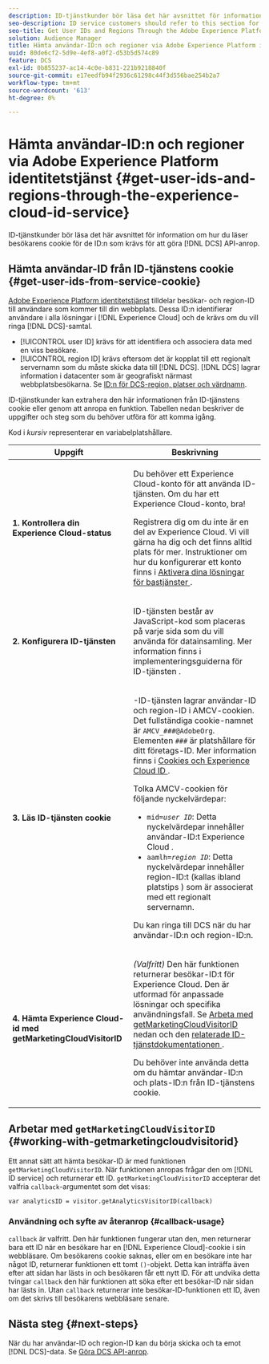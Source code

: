 ```yaml
---
description: ID-tjänstkunder bör läsa det här avsnittet för information om hur du läser besökarens cookie för de ID:n som krävs för att göra DCS API-anrop.
seo-description: ID service customers should refer to this section for information on how to read the visitor cookie for the IDs required to make DCS API calls.
seo-title: Get User IDs and Regions Through the Adobe Experience Platform Identity Service
solution: Audience Manager
title: Hämta användar-ID:n och regioner via Adobe Experience Platform identitetstjänst
uuid: 80de6cf2-5d9e-4ef8-a0f2-d53b5d574c89
feature: DCS
exl-id: 0b855237-ac14-4c0e-b831-221b9218840f
source-git-commit: e17eedfb94f2936c61298c44f3d556bae254b2a7
workflow-type: tm+mt
source-wordcount: '613'
ht-degree: 0%

---
```


# Hämta användar-ID:n och regioner via Adobe Experience Platform identitetstjänst {#get-user-ids-and-regions-through-the-experience-cloud-id-service}

ID-tjänstkunder bör läsa det här avsnittet för information om hur du läser besökarens cookie för de ID:n som krävs för att göra [!DNL DCS] API-anrop.

## Hämta användar-ID från ID-tjänstens cookie {#get-user-ids-from-service-cookie}

[Adobe Experience Platform identitetstjänst](https://experienceleague.adobe.com/docs/id-service/using/home.html?lang=sv-SE) tilldelar besökar- och region-ID till användare som kommer till din webbplats. Dessa ID:n identifierar användare i alla lösningar i [!DNL Experience Cloud] och de krävs om du vill ringa [!DNL DCS]-samtal.

* [!UICONTROL user ID] krävs för att identifiera och associera data med en viss besökare.
* [!UICONTROL region ID] krävs eftersom det är kopplat till ett regionalt servernamn som du måste skicka data till [!DNL DCS]. [!DNL DCS] lagrar information i datacenter som är geografiskt närmast webbplatsbesökarna. Se [ID:n för DCS-region, platser och värdnamn](../../../api/dcs-intro/dcs-api-reference/dcs-regions.md).

ID-tjänstkunder kan extrahera den här informationen från ID-tjänstens cookie eller genom att anropa en funktion. Tabellen nedan beskriver de uppgifter och steg som du behöver utföra för att komma igång.

Kod i *kursiv* representerar en variabelplatshållare.

<table id="table_660EBE1C24DD4FBE9DCE5191836C9135"> 
 <thead> 
  <tr> 
   <th colname="col1" class="entry"> Uppgift </th> 
   <th colname="col2" class="entry"> Beskrivning </th> 
  </tr> 
 </thead>
 <tbody> 
  <tr> 
   <td colname="col1"> <p> <b>1. Kontrollera din <span class="keyword"> Experience Cloud</span>-status</b> </p> </td> 
   <td colname="col2"> <p>Du behöver ett <span class="keyword"> Experience Cloud</span>-konto för att använda ID-tjänsten. Om du har ett <span class="keyword"> Experience Cloud</span>-konto, bra! </p> <p> Registrera dig om du inte är en del av <span class="keyword"> Experience Cloud</span>. Vi vill gärna ha dig och det finns alltid plats för mer. Instruktioner om hur du konfigurerar ett konto finns i <a href="https://experienceleague.adobe.com/sv/docs/core-services/interface/services/getting-started" format="https" scope="external"> Aktivera dina lösningar för bastjänster </a>. </p> </td> 
  </tr> 
  <tr> 
   <td colname="col1"> <p> <b>2. Konfigurera <span class="keyword"> ID-tjänsten </span></b> </p> </td> 
   <td colname="col2"> <p><span class="keyword"> ID-tjänsten </span> består av JavaScript-kod som placeras på varje sida som du vill använda för datainsamling. Mer information finns i implementeringsguiderna för ID-tjänsten <a href="https://experienceleague.adobe.com/docs/id-service/using/implementation/implementation-guides.html?lang=sv-SE" format="https" scope="external"> </a>. </p> </td> 
  </tr> 
  <tr> 
   <td colname="col1"> <p> <b>3. Läs <span class="keyword"> ID-tjänsten </span> cookie </b> </p> </td> 
   <td colname="col2"> <p><span class="keyword">-ID-tjänsten </span> lagrar användar-ID och region-ID i AMCV-cookien. Det fullständiga cookie-namnet är <code>AMCV_<i>###</i>@AdobeOrg</code>. Elementen <code><i>###</i></code> är platshållare för ditt företags-ID. Mer information finns i <a href="https://experienceleague.adobe.com/docs/id-service/using/intro/cookies.html?lang=sv-SE" format="https" scope="external"> Cookies och Experience Cloud ID </a>. </p> <p>Tolka AMCV-cookien för följande nyckelvärdepar: </p> <p> 
     <ul id="ul_502ECFCDDD084D448B5EDC4E5C0909C1"> 
      <li id="li_662FFA36AC854E699D50A183B161D654"> <code>mid=<i>user ID</i></code>: Detta nyckelvärdepar innehåller användar-ID:t <span class="keyword"> Experience Cloud</span> . </li> 
      <li id="li_65422233187B4217B50DC52DBD58F404"> <code>aamlh=<i>region ID</i></code>: Detta nyckelvärdepar innehåller region-ID:t (kallas ibland <span class="term"> platstips </span>) som är associerat med ett regionalt servernamn. </li> 
     </ul> </p> <p>Du kan ringa till <span class="wintitle"> DCS</span> när du har användar-ID:n och region-ID:n. </p> </td> 
  </tr> 
  <tr> 
   <td colname="col1"> <p> <b>4. Hämta <span class="keyword"> Experience Cloud-id </span> med getMarketingCloudVisitorID </b> </p> </td> 
   <td colname="col2"> <p><i>(Valfritt)</i> Den här funktionen returnerar besökar-ID:t för <span class="keyword"> Experience Cloud</span>. Den är utformad för anpassade lösningar och specifika användningsfall. Se <a href="../../../api/dcs-intro/dcs-s2s/dcs-mcid-ids.md#working-with-getmarketingcloudvisitorid"> Arbeta med getMarketingCloudVisitorID </a> nedan och den <a href="https://experienceleague.adobe.com/docs/id-service/using/id-service-api/methods/getmcvid.html?lang=sv-SE" format="https" scope="external"> relaterade ID-tjänstdokumentationen </a>. </p> <p>Du behöver inte använda detta om du hämtar användar-ID:n och plats-ID:n från ID-tjänstens cookie. </p> </td> 
  </tr> 
 </tbody> 
</table>

## Arbetar med `getMarketingCloudVisitorID` {#working-with-getmarketingcloudvisitorid}

Ett annat sätt att hämta besökar-ID är med funktionen `getMarketingCloudVisitorID`. När funktionen anropas frågar den om [!DNL ID service] och returnerar ett ID. `getMarketingCloudVisitorID` accepterar det valfria `callback`-argumentet som det visas:

`var analyticsID = visitor.getAnalyticsVisitorID(callback)`

### Användning och syfte av återanrop {#callback-usage}

`callback` är valfritt. Den här funktionen fungerar utan den, men returnerar bara ett ID när en besökare har en [!DNL Experience Cloud]-cookie i sin webbläsare. Om besökarens cookie saknas, eller om en besökare inte har något ID, returnerar funktionen ett tomt `()`-objekt. Detta kan inträffa även efter att sidan har lästs in och besökaren får ett nytt ID. För att undvika detta tvingar `callback` den här funktionen att söka efter ett besökar-ID när sidan har lästs in. Utan `callback` returnerar inte besökar-ID-funktionen ett ID, även om det skrivs till besökarens webbläsare senare.

## Nästa steg {#next-steps}

När du har användar-ID och region-ID kan du börja skicka och ta emot [!DNL DCS]-data. Se [Göra DCS API-anrop](../../../api/dcs-intro/dcs-s2s/dcs-s2s-calls.md).
